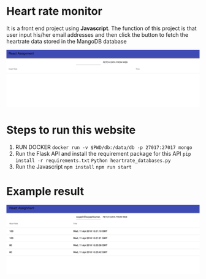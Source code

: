# Heart rate monitor
  It is a front end project using **Javascript**. The function of this project is that user input 
his/her email addresses and then click the button to fetch the heartrate data stored in the MangoDB database

![alt text](https://github.com/Zhiwei5/doctor-hr-frontend/blob/master/hr-frontend/src/images/1..png)
# Steps to run this website
1. RUN DOCKER
`docker run -v $PWD/db:/data/db -p 27017:27017 mongo`
2. Run the Flask API and install the requirement package for this API
`pip install -r requirements.txt`
`Python heartrate_databases.py`
3. Run the Javascript
`npm install`
`npm run start`



# Example result

![alt text](https://github.com/Zhiwei5/doctor-hr-frontend/blob/master/hr-frontend/src/images/2..png)
